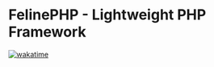 # FelinePHP - Lightweight PHP Framework
[![wakatime](https://wakatime.com/badge/github/meowprd/FelinePHP.svg)](https://wakatime.com/badge/github/meowprd/FelinePHP)